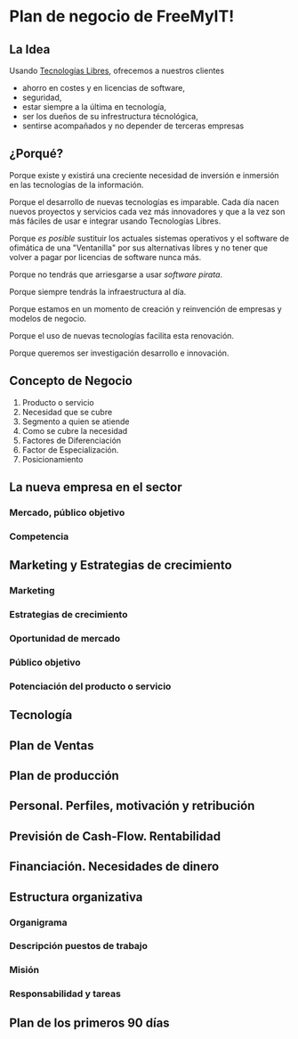 # Plan de negocio de FreeMyIT!

## La Idea

Usando [Tecnologías Libres](http://es.wikipedia.org/wiki/Tecnolog%C3%ADa_libre),
ofrecemos a nuestros clientes

  * ahorro en costes y en licencias de software,
  * seguridad,
  * estar siempre a la última en tecnología,
  * ser los dueños de su infrestructura técnológica,
  * sentirse acompañados y no depender de terceras empresas

## ¿Porqué?

Porque existe y existirá una creciente necesidad de inversión e inmersión en las tecnologías de la información.

Porque el desarrollo de nuevas tecnologías es imparable. Cada día nacen nuevos proyectos y servicios cada vez más 
innovadores y que a la vez son más fáciles de usar e integrar usando Tecnologías Libres.

Porque *es posible* sustituir los actuales sistemas operativos y el software de ofimática de una "Ventanilla" por sus 
alternativas libres y no tener que volver a pagar por licencias de software nunca más.

Porque no tendrás que arriesgarse a usar *software pirata*.

Porque siempre tendrás la infraestructura al día.

Porque estamos en un momento de creación y reinvención de empresas y modelos de negocio.

Porque el uso de nuevas tecnologías facilita esta renovación.

Porque queremos ser investigación desarrollo e innovación.


## Concepto de Negocio

  1. Producto o servicio
  2. Necesidad que se cubre
  3. Segmento a quien se atiende
  4. Como se cubre la necesidad
  5. Factores de Diferenciación 
  6. Factor de Especialización.
  7. Posicionamiento

## La nueva empresa en el sector

### Mercado, público objetivo
### Competencia

## Marketing y Estrategias de crecimiento

### Marketing
### Estrategias de crecimiento
### Oportunidad de mercado
### Público objetivo
### Potenciación del producto o servicio

## Tecnología

## Plan de Ventas

## Plan de producción

## Personal. Perfiles, motivación y retribución

## Previsión de Cash-Flow. Rentabilidad

## Financiación. Necesidades de dinero

## Estructura organizativa

### Organigrama

### Descripción puestos de trabajo

### Misión

### Responsabilidad y tareas

## Plan de los primeros 90 días
